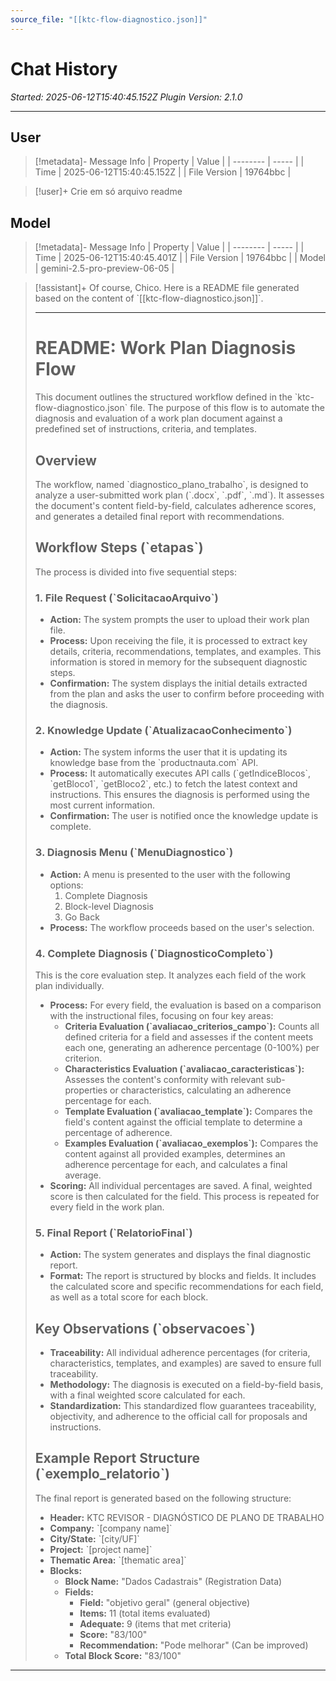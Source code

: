 ```yaml
---
source_file: "[[ktc-flow-diagnostico.json]]"
---
```

# Chat History
*Started: 2025-06-12T15:40:45.152Z*
*Plugin Version: 2.1.0*

---

## User

> [!metadata]- Message Info
> | Property | Value |
> | -------- | ----- |
> | Time | 2025-06-12T15:40:45.152Z |
> | File Version | 19764bbc |

> [!user]+
> Crie em só arquivo readme


## Model

> [!metadata]- Message Info
> | Property | Value |
> | -------- | ----- |
> | Time | 2025-06-12T15:40:45.401Z |
> | File Version | 19764bbc |
> | Model | gemini-2.5-pro-preview-06-05 |

> [!assistant]+
> Of course, Chico. Here is a README file generated based on the content of &#x60;[[ktc-flow-diagnostico.json]]&#x60;.
> 
> ---
> 
> # README: Work Plan Diagnosis Flow
> 
> This document outlines the structured workflow defined in the &#x60;ktc-flow-diagnostico.json&#x60; file. The purpose of this flow is to automate the diagnosis and evaluation of a work plan document against a predefined set of instructions, criteria, and templates.
> 
> ## Overview
> 
> The workflow, named &#x60;diagnostico_plano_trabalho&#x60;, is designed to analyze a user-submitted work plan (&#x60;.docx&#x60;, &#x60;.pdf&#x60;, &#x60;.md&#x60;). It assesses the document&#x27;s content field-by-field, calculates adherence scores, and generates a detailed final report with recommendations.
> 
> ## Workflow Steps (&#x60;etapas&#x60;)
> 
> The process is divided into five sequential steps:
> 
> ### 1. File Request (&#x60;SolicitacaoArquivo&#x60;)
> 
> *   **Action:** The system prompts the user to upload their work plan file.
> *   **Process:** Upon receiving the file, it is processed to extract key details, criteria, recommendations, templates, and examples. This information is stored in memory for the subsequent diagnostic steps.
> *   **Confirmation:** The system displays the initial details extracted from the plan and asks the user to confirm before proceeding with the diagnosis.
> 
> ### 2. Knowledge Update (&#x60;AtualizacaoConhecimento&#x60;)
> 
> *   **Action:** The system informs the user that it is updating its knowledge base from the &#x60;productnauta.com&#x60; API.
> *   **Process:** It automatically executes API calls (&#x60;getIndiceBlocos&#x60;, &#x60;getBloco1&#x60;, &#x60;getBloco2&#x60;, etc.) to fetch the latest context and instructions. This ensures the diagnosis is performed using the most current information.
> *   **Confirmation:** The user is notified once the knowledge update is complete.
> 
> ### 3. Diagnosis Menu (&#x60;MenuDiagnostico&#x60;)
> 
> *   **Action:** A menu is presented to the user with the following options:
>     1.  Complete Diagnosis
>     2.  Block-level Diagnosis
>     3.  Go Back
> *   **Process:** The workflow proceeds based on the user&#x27;s selection.
> 
> ### 4. Complete Diagnosis (&#x60;DiagnosticoCompleto&#x60;)
> 
> This is the core evaluation step. It analyzes each field of the work plan individually.
> 
> *   **Process:** For every field, the evaluation is based on a comparison with the instructional files, focusing on four key areas:
>     *   **Criteria Evaluation (&#x60;avaliacao_criterios_campo&#x60;):** Counts all defined criteria for a field and assesses if the content meets each one, generating an adherence percentage (0-100%) per criterion.
>     *   **Characteristics Evaluation (&#x60;avaliacao_caracteristicas&#x60;):** Assesses the content&#x27;s conformity with relevant sub-properties or characteristics, calculating an adherence percentage for each.
>     *   **Template Evaluation (&#x60;avaliacao_template&#x60;):** Compares the field&#x27;s content against the official template to determine a percentage of adherence.
>     *   **Examples Evaluation (&#x60;avaliacao_exemplos&#x60;):** Compares the content against all provided examples, determines an adherence percentage for each, and calculates a final average.
> *   **Scoring:** All individual percentages are saved. A final, weighted score is then calculated for the field. This process is repeated for every field in the work plan.
> 
> ### 5. Final Report (&#x60;RelatorioFinal&#x60;)
> 
> *   **Action:** The system generates and displays the final diagnostic report.
> *   **Format:** The report is structured by blocks and fields. It includes the calculated score and specific recommendations for each field, as well as a total score for each block.
> 
> ## Key Observations (&#x60;observacoes&#x60;)
> 
> *   **Traceability:** All individual adherence percentages (for criteria, characteristics, templates, and examples) are saved to ensure full traceability.
> *   **Methodology:** The diagnosis is executed on a field-by-field basis, with a final weighted score calculated for each.
> *   **Standardization:** This standardized flow guarantees traceability, objectivity, and adherence to the official call for proposals and instructions.
> 
> ## Example Report Structure (&#x60;exemplo_relatorio&#x60;)
> 
> The final report is generated based on the following structure:
> 
> *   **Header:** KTC REVISOR - DIAGNÓSTICO DE PLANO DE TRABALHO
> *   **Company:** &#x60;[company name]&#x60;
> *   **City/State:** &#x60;[city/UF]&#x60;
> *   **Project:** &#x60;[project name]&#x60;
> *   **Thematic Area:** &#x60;[thematic area]&#x60;
> *   **Blocks:**
>     *   **Block Name:** &quot;Dados Cadastrais&quot; (Registration Data)
>     *   **Fields:**
>         *   **Field:** &quot;objetivo geral&quot; (general objective)
>         *   **Items:** 11 (total items evaluated)
>         *   **Adequate:** 9 (items that met criteria)
>         *   **Score:** &quot;83/100&quot;
>         *   **Recommendation:** &quot;Pode melhorar&quot; (Can be improved)
>     *   **Total Block Score:** &quot;83/100&quot;

--- 